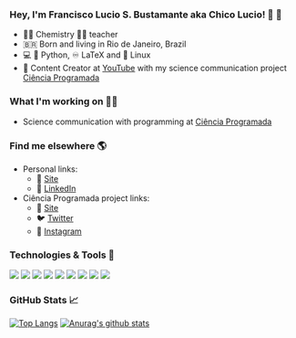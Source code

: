 ### Hey, I'm Francisco Lucio S. Bustamante aka Chico Lucio! :wave: :vulcan_salute:

- :man_scientist: Chemistry :man_teacher: teacher
- :brazil: Born and living in Rio de Janeiro, Brazil
- :computer: :snake: Python, :infinity: LaTeX and :penguin: Linux
- :popcorn: Content Creator at [YouTube](https://www.youtube.com/channel/UCrUs_osDl_GaHgUdU7v3YGw) with my science communication project [Ciência Programada](https://cienciaprogramada.com.br)

### What I'm working on :construction_worker_man:

- Science communication with programming at [Ciência Programada](https://cienciaprogramada.com.br)

### Find me elsewhere :earth_americas:

- Personal links:
  - :rocket: [Site](https://chicolucio.com.br)
  - :briefcase: [LinkedIn](https://www.linkedin.com/in/flsbustamante/)
- Ciência Programada project links:
  - :rocket: [Site](https://cienciaprogramada.com.br)
  - :bird: [Twitter](https://twitter.com/cienciaprog)
  - :camera_flash: [Instagram](https://instagram.com/cienciaprogramada)

### Technologies & Tools :wrench:

![](https://img.shields.io/badge/OS-Linux-informational?style=flat&logo=linux&logoColor=white&color=2bbc8a)
![](https://img.shields.io/badge/Code-Git-informational?style=flat&logo=Git&logoColor=white&color=2bbc8a)
![](https://img.shields.io/badge/Code-Python-informational?style=flat&logo=python&logoColor=white&color=2bbc8a)
![](https://img.shields.io/badge/Code-LaTeX-informational?style=flat&logo=LaTeX&logoColor=white&color=2bbc8a)
![](https://img.shields.io/badge/Code-MS_Excel-informational?style=flat&logo=Microsoft%20Excel&logoColor=white&color=2bbc8a)
![](https://img.shields.io/badge/Data_Science-Anaconda-informational?style=flat&logo=Anaconda&logoColor=white&color=2bbc8a)
![](https://img.shields.io/badge/Editor-Emacs-informational?style=flat&logo=GNU%20Emacs&logoColor=white&color=2bbc8a)
![](https://img.shields.io/badge/Editor-VSCode-informational?style=flat&logo=Visual%20Studio%20Code&logoColor=white&color=2bbc8a)
![](https://img.shields.io/badge/Shell-Bash-informational?style=flat&logo=gnu-bash&logoColor=white&color=2bbc8a)

### GitHub Stats :chart_with_upwards_trend:

[![Top Langs](https://github-readme-stats.vercel.app/api/top-langs/?username=chicolucio&hide=Jupyter%20Notebook)](https://github.com/chicolucio/github-readme-stats)
[![Anurag's github stats](https://github-readme-stats.vercel.app/api?username=chicolucio&count_private=true&show_icons=true)](https://github.com/chicolucio/github-readme-stats)